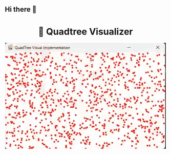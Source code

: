 ## Hi there 👋

<h1 align="center">🌳 Quadtree Visualizer</h1>

<p align="center">
  <img src="QuadTree Visual Implementation.gif" alt="Quadtree Demo" />
</p>


<!--
**Slashy-Slasher/Slashy-Slasher** is a ✨ _special_ ✨ repository because its `README.md` (this file) appears on your GitHub profile.

Here are some ideas to get you started:

- 🔭 I’m currently working on ...
- 🌱 I’m currently learning ...
- 👯 I’m looking to collaborate on ...
- 🤔 I’m looking for help with ...
- 💬 Ask me about ...
- 📫 How to reach me: ...
- 😄 Pronouns: ...
- ⚡ Fun fact: ...
-->
